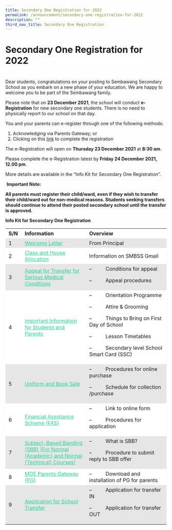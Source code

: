 ```yaml
---
title: Secondary One Registration for 2022
permalink: /announcement/secondary-one-registration-for-2022
description: ""
third_nav_title: Secondary One Registration
---
```


# Secondary One Registration for 2022
# 
Dear students, congratulations on your posting to Sembawang Secondary School as you embark on a new phase of your education. We are happy to welcome you to be part of the Sembawang family.

Please note that on **23 December 2021**, the school will conduct **e-Registration** for new secondary one students. There is no need to physically report to our school on that day.

You and your parents can e-register through one of the following methods:

1.  Acknowledging via Parents Gateway; or
2.  Clicking on this [link](https://docs.google.com/forms/d/1d6b9xOf0woSLBd4yWerzKJMVn_u5m5l8agJ3ZMilBaU/edit) to complete the registration

The e-Registration will open on **Thursday 23 December 2021** at **8:30 am**.

Please complete the e-Registration latest by **Friday 24 December 2021, 12.00 pm**.

More details are available in the “Info Kit for Secondary One Registration”.

 **Important Note:**

**All parents must register their child/ward, even if they wish to transfer their child/ward out for non-medical reasons. Students seeking transfers should continue to attend their posted secondary school until the transfer is approved.**

**Info Kit for Secondary One Registration**

<table style="box-sizing: inherit; border-collapse: collapse; border-spacing: 0px; max-width: 100%;"><tbody style="box-sizing: inherit;"><tr style="box-sizing: inherit; background: rgb(255, 255, 255);"><td width="10%" style="box-sizing: inherit; padding: 5px 10px;"><strong style="box-sizing: inherit; font-weight: bold;">S/N</strong></td><td width="40%" style="box-sizing: inherit; padding: 5px 10px;"><strong style="box-sizing: inherit; font-weight: bold;">Information</strong></td><td width="50%" style="box-sizing: inherit; padding: 5px 10px;"><strong style="box-sizing: inherit; font-weight: bold;">Overview</strong></td></tr><tr style="box-sizing: inherit; background: rgb(230, 230, 230);"><td width="10%" style="box-sizing: inherit; padding: 5px 10px;">1</td><td width="40%" style="box-sizing: inherit; padding: 5px 10px;"><a href="https://sembawangsec.moe.edu.sg/wp-content/uploads/2021/12/Welcome-to-our-Sec-1s-2022_22-Dec_2021.pdf" style="box-sizing: inherit; background-color: transparent; transition: all 0.25s ease-in-out 0s; text-decoration: underline; color: rgb(31, 211, 154);">Welcome Letter</a></td><td width="50%" style="box-sizing: inherit; padding: 5px 10px;">From Principal</td></tr><tr style="box-sizing: inherit; background: rgb(255, 255, 255);"><td width="10%" style="box-sizing: inherit; padding: 5px 10px;">2</td><td width="40%" style="box-sizing: inherit; padding: 5px 10px;"><a href="https://sembawangsec.moe.edu.sg/class-and-house-allocation/" style="box-sizing: inherit; background-color: transparent; transition: all 0.25s ease-in-out 0s; text-decoration: underline; color: rgb(31, 211, 154);">Class and House Allocation</a></td><td width="50%" style="box-sizing: inherit; padding: 5px 10px;">Information on SMBSS Gmail</td></tr><tr style="box-sizing: inherit; background: rgb(230, 230, 230);"><td width="10%" style="box-sizing: inherit; padding: 5px 10px;">3</td><td width="40%" style="box-sizing: inherit; padding: 5px 10px;"><a href="https://sembawangsec.moe.edu.sg/mass-appeal-exercise-mae-appeal-for-transfer-for-serious-medical-conditions/" style="box-sizing: inherit; background-color: transparent; transition: all 0.25s ease-in-out 0s; text-decoration: underline; color: rgb(31, 211, 154);">Appeal for Transfer for Serious Medical Conditions</a></td><td width="50%" style="box-sizing: inherit; padding: 5px 10px;">–&nbsp;&nbsp;&nbsp;&nbsp;&nbsp;&nbsp;&nbsp;&nbsp;&nbsp; Conditions for appeal<p style="box-sizing: inherit; font-size: 1em;"></p><p style="box-sizing: inherit; font-size: 1em;">–&nbsp;&nbsp;&nbsp;&nbsp;&nbsp;&nbsp;&nbsp;&nbsp;&nbsp; Appeal procedures</p></td></tr><tr style="box-sizing: inherit; background: rgb(255, 255, 255);"><td width="10%" style="box-sizing: inherit; padding: 5px 10px;">4</td><td width="40%" style="box-sizing: inherit; padding: 5px 10px;"><a href="https://sembawangsec.moe.edu.sg/important-information-for-students-and-parents/" style="box-sizing: inherit; background-color: transparent; transition: all 0.25s ease-in-out 0s; text-decoration: underline; color: rgb(31, 211, 154);">Important Information for Students and Parents</a></td><td width="50%" style="box-sizing: inherit; padding: 5px 10px;">–&nbsp;&nbsp;&nbsp;&nbsp;&nbsp;&nbsp;&nbsp;&nbsp;&nbsp; Orientation Programme<p style="box-sizing: inherit; font-size: 1em;"></p><p style="box-sizing: inherit; font-size: 1em;">–&nbsp;&nbsp;&nbsp;&nbsp;&nbsp;&nbsp;&nbsp;&nbsp;&nbsp; Attire &amp; Grooming</p><p style="box-sizing: inherit; font-size: 1em;">–&nbsp;&nbsp;&nbsp;&nbsp;&nbsp;&nbsp;&nbsp;&nbsp;&nbsp; Things to Bring on First Day of School</p><p style="box-sizing: inherit; font-size: 1em;">–&nbsp;&nbsp;&nbsp;&nbsp;&nbsp;&nbsp;&nbsp;&nbsp;&nbsp; Lesson Timetables</p><p style="box-sizing: inherit; font-size: 1em;">–&nbsp;&nbsp;&nbsp;&nbsp;&nbsp;&nbsp;&nbsp;&nbsp;&nbsp; Secondary level School Smart Card (SSC)</p></td></tr><tr style="box-sizing: inherit; background: rgb(230, 230, 230);"><td width="10%" style="box-sizing: inherit; padding: 5px 10px;">5</td><td width="40%" style="box-sizing: inherit; padding: 5px 10px;"><a href="https://sembawangsec.moe.edu.sg/uniform-and-book-sale/" style="box-sizing: inherit; background-color: transparent; transition: all 0.25s ease-in-out 0s; text-decoration: underline; color: rgb(31, 211, 154);">Uniform and Book Sale</a></td><td width="50%" style="box-sizing: inherit; padding: 5px 10px;">–&nbsp;&nbsp;&nbsp;&nbsp;&nbsp;&nbsp;&nbsp;&nbsp;&nbsp; Procedures for online purchase<p style="box-sizing: inherit; font-size: 1em;"></p><p style="box-sizing: inherit; font-size: 1em;">–&nbsp;&nbsp;&nbsp;&nbsp;&nbsp;&nbsp;&nbsp;&nbsp;&nbsp; Schedule for collection /purchase</p></td></tr><tr style="box-sizing: inherit; background: rgb(255, 255, 255);"><td width="10%" style="box-sizing: inherit; padding: 5px 10px;">6</td><td width="40%" style="box-sizing: inherit; padding: 5px 10px;"><a href="https://sembawangsec.moe.edu.sg/financial-assistance-scheme-fas/" style="box-sizing: inherit; background-color: transparent; transition: all 0.25s ease-in-out 0s; text-decoration: underline; color: rgb(31, 211, 154);">Financial Assistance Scheme (FAS)</a></td><td width="50%" style="box-sizing: inherit; padding: 5px 10px;">–&nbsp;&nbsp;&nbsp;&nbsp;&nbsp;&nbsp;&nbsp;&nbsp;&nbsp; Link to online form<p style="box-sizing: inherit; font-size: 1em;"></p><p style="box-sizing: inherit; font-size: 1em;">–&nbsp;&nbsp;&nbsp;&nbsp;&nbsp;&nbsp;&nbsp;&nbsp;&nbsp; Procedures for application</p></td></tr><tr style="box-sizing: inherit; background: rgb(230, 230, 230);"><td width="10%" style="box-sizing: inherit; padding: 5px 10px;">7</td><td width="40%" style="box-sizing: inherit; padding: 5px 10px;"><a href="https://sembawangsec.moe.edu.sg/subject-based-banding/" style="box-sizing: inherit; background-color: transparent; transition: all 0.25s ease-in-out 0s; text-decoration: underline; color: rgb(31, 211, 154);">Subject-Based Banding (SBB) [For Normal (Academic) and Normal (Technical) Courses]</a></td><td width="50%" style="box-sizing: inherit; padding: 5px 10px;">–&nbsp;&nbsp;&nbsp;&nbsp;&nbsp;&nbsp;&nbsp;&nbsp;&nbsp; What is SBB?<p style="box-sizing: inherit; font-size: 1em;"></p><p style="box-sizing: inherit; font-size: 1em;">–&nbsp;&nbsp;&nbsp;&nbsp;&nbsp;&nbsp;&nbsp;&nbsp;&nbsp; Procedure to submit reply to SBB offer</p></td></tr><tr style="box-sizing: inherit; background: rgb(255, 255, 255);"><td width="10%" style="box-sizing: inherit; padding: 5px 10px;">8</td><td width="40%" style="box-sizing: inherit; padding: 5px 10px;"><a href="https://sembawangsec.moe.edu.sg/moe-parents-gateway/" style="box-sizing: inherit; background-color: transparent; transition: all 0.25s ease-in-out 0s; text-decoration: underline; color: rgb(31, 211, 154);">MOE Parents Gateway (PG)</a></td><td width="50%" style="box-sizing: inherit; padding: 5px 10px;">–&nbsp;&nbsp;&nbsp;&nbsp;&nbsp;&nbsp;&nbsp;&nbsp;&nbsp; Download and installation of PG for parents</td></tr><tr style="box-sizing: inherit; background: rgb(230, 230, 230);"><td width="10%" style="box-sizing: inherit; padding: 5px 10px;">9</td><td width="40%" style="box-sizing: inherit; padding: 5px 10px;"><a href="https://sembawangsec.moe.edu.sg/transfer-application/" style="box-sizing: inherit; background-color: transparent; transition: all 0.25s ease-in-out 0s; text-decoration: underline; color: rgb(31, 211, 154);">Application for School Transfer</a></td><td width="50%" style="box-sizing: inherit; padding: 5px 10px;">–&nbsp;&nbsp;&nbsp;&nbsp;&nbsp;&nbsp;&nbsp;&nbsp;&nbsp; Application for transfer IN<p style="box-sizing: inherit; font-size: 1em;"></p><p style="box-sizing: inherit; font-size: 1em;">–&nbsp;&nbsp;&nbsp;&nbsp;&nbsp;&nbsp;&nbsp;&nbsp;&nbsp; Application for transfer OUT</p></td></tr></tbody></table>